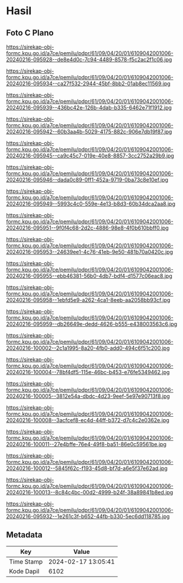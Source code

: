 # Hasil

## Foto C Plano

https://sirekap-obj-formc.kpu.go.id/a7ce/pemilu/pdpr/61/09/04/20/01/6109042001006-20240216-095928--de8e4d0c-7c94-4489-8578-f5c2ac2f1c06.jpg

https://sirekap-obj-formc.kpu.go.id/a7ce/pemilu/pdpr/61/09/04/20/01/6109042001006-20240216-095934--ca27f532-2944-45bf-8bb2-01ab8ec11569.jpg

https://sirekap-obj-formc.kpu.go.id/a7ce/pemilu/pdpr/61/09/04/20/01/6109042001006-20240216-095939--436bc42e-126b-4dab-b335-6462e71f1912.jpg

https://sirekap-obj-formc.kpu.go.id/a7ce/pemilu/pdpr/61/09/04/20/01/6109042001006-20240216-095942--60b3aa4b-5029-4175-882c-906e7db19f87.jpg

https://sirekap-obj-formc.kpu.go.id/a7ce/pemilu/pdpr/61/09/04/20/01/6109042001006-20240216-095945--ca9c45c7-019e-40e8-8857-3cc2752a29b9.jpg

https://sirekap-obj-formc.kpu.go.id/a7ce/pemilu/pdpr/61/09/04/20/01/6109042001006-20240216-095946--dada0c89-0ff1-452a-9719-0ba73c8e10ef.jpg

https://sirekap-obj-formc.kpu.go.id/a7ce/pemilu/pdpr/61/09/04/20/01/6109042001006-20240216-095949--5993c4c0-559e-4e13-b8d3-60b34dca2aa8.jpg

https://sirekap-obj-formc.kpu.go.id/a7ce/pemilu/pdpr/61/09/04/20/01/6109042001006-20240216-095951--9f0f4c68-2d2c-4886-98e8-4f0b610bbff0.jpg

https://sirekap-obj-formc.kpu.go.id/a7ce/pemilu/pdpr/61/09/04/20/01/6109042001006-20240216-095953--24639ee1-4c76-41eb-9e50-481b70a0420c.jpg

https://sirekap-obj-formc.kpu.go.id/a7ce/pemilu/pdpr/61/09/04/20/01/6109042001006-20240216-095955--ebb46381-56b0-4db7-bdf4-d1577c06eac8.jpg

https://sirekap-obj-formc.kpu.go.id/a7ce/pemilu/pdpr/61/09/04/20/01/6109042001006-20240216-095958--1ebfd5e9-a262-4ca1-8eeb-aa2058bb93cf.jpg

https://sirekap-obj-formc.kpu.go.id/a7ce/pemilu/pdpr/61/09/04/20/01/6109042001006-20240216-095959--db26649e-dedd-4626-b555-e438003563c6.jpg

https://sirekap-obj-formc.kpu.go.id/a7ce/pemilu/pdpr/61/09/04/20/01/6109042001006-20240216-100002--2c1a1995-8a20-4fb0-add0-494c6f51c200.jpg

https://sirekap-obj-formc.kpu.go.id/a7ce/pemilu/pdpr/61/09/04/20/01/6109042001006-20240216-100004--78bf4df5-115e-46bc-b453-e76fe5349462.jpg

https://sirekap-obj-formc.kpu.go.id/a7ce/pemilu/pdpr/61/09/04/20/01/6109042001006-20240216-100005--3812e54a-dbdc-4d23-9eef-5e97e90713f8.jpg

https://sirekap-obj-formc.kpu.go.id/a7ce/pemilu/pdpr/61/09/04/20/01/6109042001006-20240216-100008--3acfcef8-ec4d-44ff-b372-d7c4c2e0362e.jpg

https://sirekap-obj-formc.kpu.go.id/a7ce/pemilu/pdpr/61/09/04/20/01/6109042001006-20240216-100011--27e4bffe-76e4-49f8-ba51-86e0c59561be.jpg

https://sirekap-obj-formc.kpu.go.id/a7ce/pemilu/pdpr/61/09/04/20/01/6109042001006-20240216-100012--5845f62c-f193-45d8-bf7d-a6e5f37e62ad.jpg

https://sirekap-obj-formc.kpu.go.id/a7ce/pemilu/pdpr/61/09/04/20/01/6109042001006-20240216-100013--8c84c4bc-00d2-4999-b24f-38a89841b8ed.jpg

https://sirekap-obj-formc.kpu.go.id/a7ce/pemilu/pdpr/61/09/04/20/01/6109042001006-20240216-095932--1e261c3f-b652-44fb-b330-5ec6dd118785.jpg


## Metadata

| Key        | Value               |
| ---------- | ------------------- |
| Time Stamp | 2024-02-17 13:05:41 |
| Kode Dapil | 6102                |



